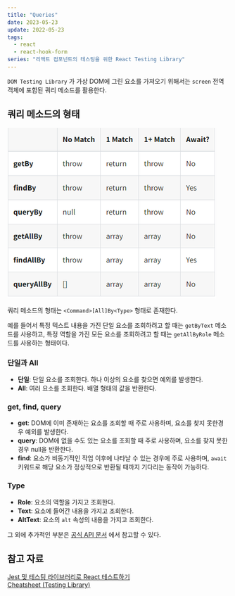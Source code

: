 ```yaml
---
title: "Queries"
date: 2023-05-23
update: 2022-05-23
tags:
  - react
  - react-hook-form
series: "리액트 컴포넌트의 테스팅을 위한 React Testing Library"
---
```


`DOM Testing Library` 가 가상 DOM에 그린 요소를 가져오기 위해서는 `screen` 전역 객체에 포함된 쿼리 메소드를 활용한다.

## 쿼리 메소드의 형태
![](./queries.png)

쿼리 메소드의 형태는 `<Command>[All]By<Type>` 형태로 존재한다.  

예를 들어서 특정 텍스트 내용을 가진 단일 요소를 조회하려고 할 때는 `getByText` 메소드를 사용하고, 특정 역할을 가진 모든 요소를 조회하려고 할 때는 `getAllByRole` 메소드를 사용하는 형태이다.  

### 단일과 All  
- **단일**: 단일 요소를 조회한다. 하나 이상의 요소를 찾으면 예외를 발생한다.  
- **All**: 여러 요소를 조회한다. 배열 형태의 값을 반환한다.

### get, find, query
- **get**: DOM에 이미 존재하는 요소를 조회할 때 주로 사용하며, 요소를 찾지 못한경우 예외를 발생한다.  
- **query**: DOM에 없을 수도 있는 요소를 조회할 때 주로 사용하며, 요소를 찾지 못한 경우 null을 반환한다.  
- **find**: 요소가 비동기적인 작업 이후에 나타날 수 있는 경우에 주로 사용하며, `await` 키워드로 해당 요소가 정상적으로 반환될 때까지 기다리는 동작이 가능하다.

### Type
- **Role**: 요소의 역할을 가지고 조회한다.  
- **Text**: 요소에 들어간 내용을 가지고 조회한다.  
- **AltText**: 요소의 `alt` 속성의 내용을 가지고 조회한다.  

그 외에 추가적인 부분은 [공식 API 문서](https://testing-library.com/docs/react-testing-library/cheatsheet) 에서 참고할 수 있다.

## 참고 자료
[Jest 및 테스팅 라이브러리로 React 테스트하기](https://www.udemy.com/course/jest-testing-library)  
[Cheatsheet (Testing Library)](https://testing-library.com/docs/react-testing-library/cheatsheet)  